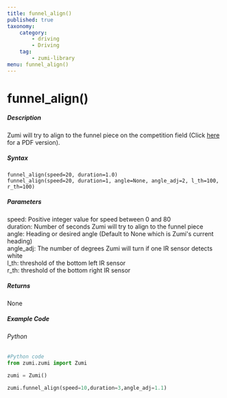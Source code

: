 ```yaml
---
title: funnel_align()
published: true
taxonomy:
    category:
        - driving
        - Driving
    tag:
        - zumi-library
menu: funnel_align()
---
```


# funnel_align()

##### Description
Zumi will try to align to the funnel piece on the competition field (Click [here](https://learn.robolink.com/wp-content/uploads/2021/06/current_funnel.pdf) for a PDF version).

##### Syntax
```funnel_align(speed=20, duration=1.0)```<br />
```funnel_align(speed=20, duration=1, angle=None, angle_adj=2, l_th=100, r_th=100)```<br />

##### Parameters
speed: Positive integer value for speed between 0 and 80<br />
duration: Number of seconds Zumi will try to align to the funnel piece<br />
angle: Heading or desired angle (Default to None which is Zumi's current heading)<br />
angle_adj: The number of degrees Zumi will turn if one IR sensor detects white<br />
l_th: threshold of the bottom left IR sensor<br />
r_th: threshold of the bottom right IR sensor<br />

##### Returns
None

##### Example Code
###### Python
```python
#Python code
from zumi.zumi import Zumi

zumi = Zumi()

zumi.funnel_align(speed=10,duration=3,angle_adj=1.1)

```